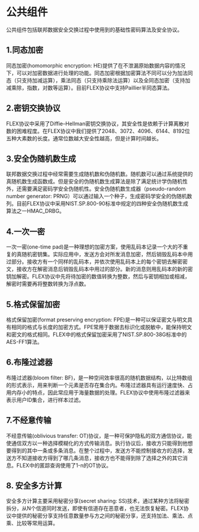 # 公共组件

公共组件包括联邦数据安全交换过程中使用到的基础性密码算法及安全协议。

## 1.同态加密
同态加密(homomorphic encryption: HE)提供了在不泄漏原始数据内容的情况下，可以对加密数据进行处理的功能。同态加密根据加密算法不同可以分为加法同态（只支持加减运算），乘法同态（只支持乘除法运算）以及全同态加密（支持加减乘除，指数，对数等运算）。目前FLEX协议中支持Paillier半同态算法。

## 2.密钥交换协议
FLEX协议中采用了Diffie–Hellman密钥交换协议，其安全性是依赖于计算离散对数的困难程度。在FLEX协议中我们提供了2048、3072、4096、6144、8192位五种大素数的长度。通常位数越大安全性越高，但是计算时间越长。

## 3.安全伪随机数生成
联邦数据交换过程中经常需要生成随机数和伪随机数。随机数可以通过系统提供的真随机数生成函数成。但是安全的伪随机数生成算法是除了满足统计学伪随机性外，还需要满足密码学安全伪随机性。安全伪随机数生成器（pseudo-random number generator: PRNG）可以通过输入一个种子，生成密码学安全的伪随机数列。目前FLEX协议中采用NIST.SP.800-90标准中规定的四种安全伪随机数生成算法之一HMAC_DRBG。

## 4.一次一密
一次一密(one-time pad)是一种理想的加密方案，使用乱码本记录一个大的不重复的真随机密钥集。实际应用中，发送方会对所发消息加密，然后销毁乱码本中用过部分。接收方有一个同样的乱码本，并依次使用乱码本上的每个密钥去解密密文，接收方在解密消息后销毁乱码本中用过的部分。新的消息则用乱码本的新的密钥加解密。FLEX协议中先将待加密的数值转换为整数，然后与密钥相加或相减，解密时需要再将整数转换为浮点数。

## 5.格式保留加密
格式保留加密(format preserving encryption: FPE)是一种可以保证密文与明文具有相同的格式与长度的加密方式。FPE常用于数据去标识化或脱敏中，能保持明文和密文的格式相同。FLEX中的格式保留加密采用了NIST.SP.800-38G标准中的AES-FF1算法。

## 6.布隆过滤器
布隆过滤器(bloom filter: BF)，是一种空间效率很高的随机数据结构，以比特数组的形式表示，用来判断一个元素是否存在集合内。布隆过滤器具有运行速度快、占用内存小的特点，因此常应用于海量数据的处理。FLEX协议中使用布隆过滤器来表示用户ID集合，进行样本过滤。

## 7.不经意传输
不经意传输(oblivious transfer: OT)协议，是一种可保护隐私的双方通信协议，能使通信双方以一种选择模糊化的方式传输消息。执行协议后，接收方只能得到他想要得到的其中一条或多条消息。在整个过程中，发送方不能控制接收方的选择，发送方不知道接收方得到了哪几条消息，接收方也不能得到除了选择之外的其它消息。FLEX中的匿踪查询使用了1-n的OT协议。

## 8. 安全多方计算
安全多方计算主要采用秘密分享(secret sharing: SS)技术，通过某种方法将秘密拆分，从N个信道同时发送，即使有信道存在恶意者，也无法恢复秘密。FLEX协议中提供的秘密分享支持任意数量参与方之间的秘密分享，还支持加法、乘法、点乘、比较等常用运算。

